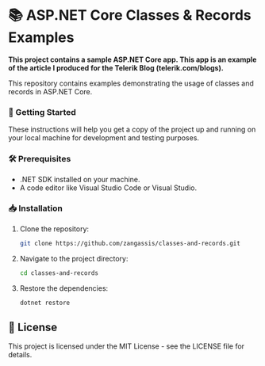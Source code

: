 # 📚 ASP.NET Core Classes & Records Examples

**This project contains a sample ASP.NET Core app. This app is an example of the article I produced for the Telerik Blog (telerik.com/blogs).**

This repository contains examples demonstrating the usage of classes and records in ASP.NET Core.

### 🚀 Getting Started

These instructions will help you get a copy of the project up and running on your local machine for development and testing purposes.

### 🛠 Prerequisites

- .NET SDK installed on your machine.
- A code editor like Visual Studio Code or Visual Studio.

### 📥 Installation

1. Clone the repository:
    ```sh
    git clone https://github.com/zangassis/classes-and-records.git
    ```
2. Navigate to the project directory:
    ```sh
    cd classes-and-records
    ```
3. Restore the dependencies:
    ```sh
    dotnet restore
    ```
## 📄 License

This project is licensed under the MIT License - see the LICENSE file for details.
